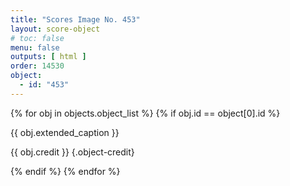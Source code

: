```yaml
---
title: "Scores Image No. 453"
layout: score-object
# toc: false
menu: false
outputs: [ html ]
order: 14530
object:
  - id: "453"
---
```


{% for obj in objects.object_list %}
{% if obj.id == object[0].id %}

{{ obj.extended_caption }}

{{ obj.credit }} {.object-credit}

{% endif %}
{% endfor %}
